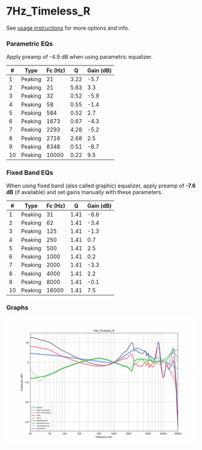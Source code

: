 # 7Hz_Timeless_R
See [usage instructions](https://github.com/jaakkopasanen/AutoEq#usage) for more options and info.

### Parametric EQs
Apply preamp of -4.9 dB when using parametric equalizer.

|   # | Type    |   Fc (Hz) |    Q |   Gain (dB) |
|-----|---------|-----------|------|-------------|
|   1 | Peaking |        21 | 3.22 |        -5.7 |
|   2 | Peaking |        21 | 5.63 |         3.3 |
|   3 | Peaking |        32 | 0.52 |        -5.9 |
|   4 | Peaking |        58 | 0.55 |        -1.4 |
|   5 | Peaking |       584 | 0.52 |         2.7 |
|   6 | Peaking |      1673 | 0.67 |        -4.3 |
|   7 | Peaking |      2293 | 4.28 |        -5.2 |
|   8 | Peaking |      2716 | 2.68 |         2.5 |
|   9 | Peaking |      8348 | 0.51 |        -8.7 |
|  10 | Peaking |     10000 | 0.22 |         9.5 |

### Fixed Band EQs
When using fixed band (also called graphic) equalizer, apply preamp of **-7.6 dB** (if available) and set gains manually with these parameters.

|   # | Type    |   Fc (Hz) |    Q |   Gain (dB) |
|-----|---------|-----------|------|-------------|
|   1 | Peaking |        31 | 1.41 |        -8.8 |
|   2 | Peaking |        62 | 1.41 |        -3.4 |
|   3 | Peaking |       125 | 1.41 |        -1.3 |
|   4 | Peaking |       250 | 1.41 |         0.7 |
|   5 | Peaking |       500 | 1.41 |         2.5 |
|   6 | Peaking |      1000 | 1.41 |         0.2 |
|   7 | Peaking |      2000 | 1.41 |        -3.3 |
|   8 | Peaking |      4000 | 1.41 |         2.2 |
|   9 | Peaking |      8000 | 1.41 |        -0.1 |
|  10 | Peaking |     16000 | 1.41 |         7.5 |

### Graphs
![](./7Hz_Timeless_R.png)

